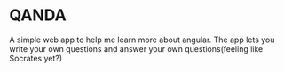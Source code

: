 # QANDA
A simple web app to help me learn more about angular.
The app lets you write your own questions and answer your own questions(feeling like Socrates yet?)
